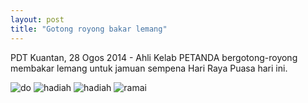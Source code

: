 ```yaml
---
layout: post
title: "Gotong royong bakar lemang"
---
```


PDT Kuantan, 28 Ogos 2014 - Ahli Kelab PETANDA bergotong-royong membakar lemang untuk jamuan sempena Hari Raya Puasa hari ini.

![do](http://3.bp.blogspot.com/-eiRVP5Sa97I/VIVLIcxhnCI/AAAAAAAAACw/HRwwjmSHlec/s1600/DSC05868.JPG)
![hadiah](http://1.bp.blogspot.com/-BetEH5mUsYM/VIVL63HVG_I/AAAAAAAAADA/DT96ZVPi2TM/s1600/DSC05882.JPG)
![hadiah](http://4.bp.blogspot.com/-7UREaXoirOY/VIVL_rsEy4I/AAAAAAAAADI/s5FxhJxwYko/s1600/DSC05885.JPG)
![ramai](http://3.bp.blogspot.com/-g2Ip4KsU1Dk/VIVL2tazBpI/AAAAAAAAAC4/EiMaX7cL158/s1600/DSC05872.JPG)

